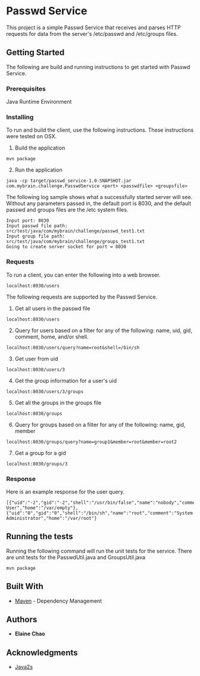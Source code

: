 # Passwd Service

This project is a simple Passwd Service that receives and parses HTTP requests for data from the server's /etc/passwd and /etc/groups files.

## Getting Started

The following are build and running instructions to get started with Passwd Service.

### Prerequisites

Java Runtime Environment

### Installing

To run and build the client, use the following instructions. These instructions were tested on OSX.

1. Build the application

```
mvn package
```
2. Run the application
```
java -cp target/passwd_service-1.0-SNAPSHOT.jar com.mybrain.challenge.PasswdService <port> <passwdfile> <groupsfile>
```

The following log sample shows what a successfully started server will see. Without any parameters passed in, the default port is 8030, and the default passwd and groups files are the /etc system files.

```
Input port: 8030
Input passwd file path: src/test/java/com/mybrain/challenge/passwd_test1.txt
Input group file path: src/test/java/com/mybrain/challenge/groups_test1.txt
Going to create server socket for port = 8030
```

### Requests

To run a client, you can enter the following into a web browser.

```
localhost:8030/users
```

The following requests are supported by the Passwd Service.

1. Get all users in the passwd file
```
localhost:8030/users
```

2. Query for users based on a filter for any of the following: name, uid, gid, comment, home, and/or shell.
```
localhost:8030/users/query?name=root&shell=/bin/sh
```
3. Get user from uid
```
localhost:8030/users/3
```
4. Get the group information for a user's uid
```
localhost:8030/users/3/groups
```
5. Get all the groups in the groups file
```
localhost:8030/groups
```
6. Query for groups based on a filter for any of the following: name, gid, member
```
localhost:8030/groups/query?name=group1&member=root&member=root2
```
7. Get a group for a gid
```
localhost:8030/groups/3
```

### Response

Here is an example response for the user query.
```
[{"uid":"-2","gid":"-2","shell":"/usr/bin/false","name":"nobody","comment":"Unprivileged User","home":"/var/empty"},{"uid":"0","gid":"0","shell":"/bin/sh","name":"root","comment":"System Administrator","home":"/var/root"}
```

## Running the tests

Running the following command will run the unit tests for the service. There are unit tests for the PasswdUtil.java and GroupsUtil.java
```
mvn package
```

## Built With

* [Maven](https://maven.apache.org/) - Dependency Management

## Authors

* **Elaine Chao**

## Acknowledgments

* [Java2s](http://www.java2s.com/Code/Java/Network-Protocol/AverysimpleWebserverWhenitreceivesaHTTPrequestitsendstherequestbackasthereply.htm)
